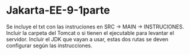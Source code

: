 # Jakarta-EE-9-1parte
Se incluye el txt con las instruciones en SRC -> MAIN -> INSTRUCIONES.
Incluir la carpeta del Tomcat o si tienen el ejecutable para levantar el servidor.
Incluir el JDK que vayan a usar, estas dos rutas se deven configurar según las instrucciones.

